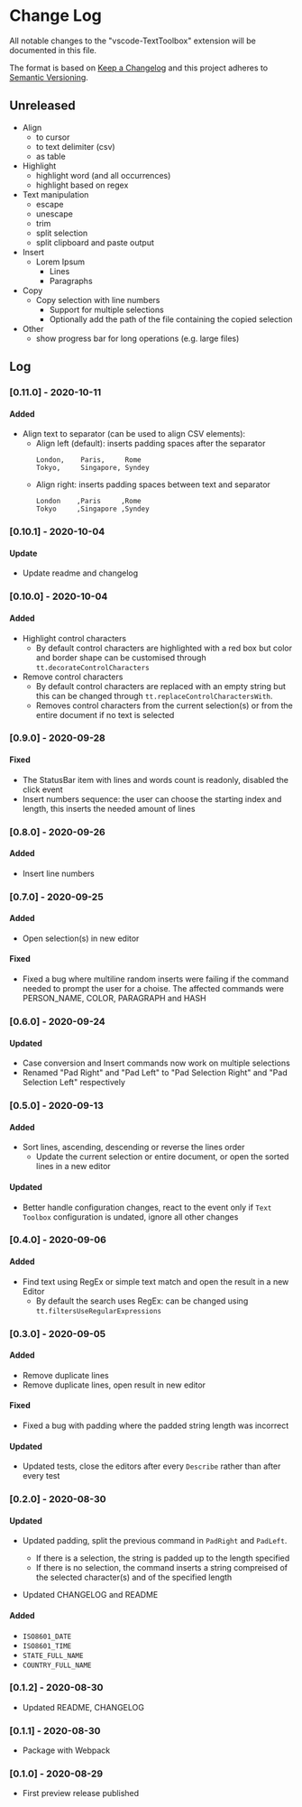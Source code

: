 # **Change Log**

All notable changes to the "vscode-TextToolbox" extension will be documented in this file.

The format is based on [Keep a Changelog](https://keepachangelog.com/en/1.0.0/) and this project adheres to [Semantic Versioning](https://semver.org/spec/v2.0.0.html).

## Unreleased

* Align
  * to cursor
  * to text delimiter (csv)
  * as table
* Highlight
  * highlight word (and all occurrences)
  * highlight based on regex
* Text manipulation
  * escape
  * unescape
  * trim
  * split selection
  * split clipboard and paste output
* Insert
  * Lorem Ipsum
    * Lines
    * Paragraphs
* Copy
  * Copy selection with line numbers
    * Support for multiple selections
    * Optionally add the path of the file containing the copied selection
* Other
  * show progress bar for long operations (e.g. large files)

## Log

### [0.11.0] - 2020-10-11

#### Added

* Align text to separator (can be used to align CSV elements):
  * Align left (default): inserts padding spaces after the separator
    ```
    London,    Paris,     Rome      
    Tokyo,     Singapore, Syndey     
    ```
  * Align right: inserts padding spaces between text and separator
    ```
    London    ,Paris     ,Rome      
    Tokyo     ,Singapore ,Syndey    
    ```

### [0.10.1] - 2020-10-04

#### Update

* Update readme and changelog

### [0.10.0] - 2020-10-04

#### Added

* Highlight control characters
  * By default control characters are highlighted with a red box but color and border shape can be customised through `tt.decorateControlCharacters`
* Remove control characters
  * By default control characters are replaced with an empty string but this can be changed through `tt.replaceControlCharactersWith`.
  * Removes control characters from the current selection(s) or from the entire document if no text is selected

### [0.9.0] - 2020-09-28

#### Fixed

* The StatusBar item with lines and words count is readonly, disabled the click event
* Insert numbers sequence: the user can choose the starting index and length, this inserts the needed amount of lines

### [0.8.0] - 2020-09-26

#### Added

* Insert line numbers

### [0.7.0] - 2020-09-25

#### Added

* Open selection(s) in new editor

#### Fixed

* Fixed a bug where multiline random inserts were failing if the command needed to prompt the user for a choise. The affected commands were PERSON_NAME, COLOR, PARAGRAPH and HASH

### [0.6.0] - 2020-09-24

#### Updated

* Case conversion and Insert commands now work on multiple selections
* Renamed "Pad Right" and "Pad Left" to "Pad Selection Right" and "Pad Selection Left" respectively

### [0.5.0] - 2020-09-13

#### Added

* Sort lines, ascending, descending or reverse the lines order
  * Update the current selection or entire document, or open the sorted lines in a new editor

#### Updated

* Better handle configuration changes, react to the event only if `Text Toolbox` configuration is undated, ignore all other changes

### [0.4.0] - 2020-09-06

#### Added

* Find text using RegEx or simple text match and open the result in a new Editor
  * By default the search uses RegEx: can be changed using `tt.filtersUseRegularExpressions`

### [0.3.0] - 2020-09-05

#### Added

* Remove duplicate lines
* Remove duplicate lines, open result in new editor

#### Fixed

* Fixed a bug with padding where the padded string length was incorrect

#### Updated

* Updated tests, close the editors after every `Describe` rather than after every test

### [0.2.0] - 2020-08-30

#### Updated

* Updated padding, split the previous command in `PadRight` and `PadLeft`.
  * If there is a selection, the string is padded up to the length specified
  * If there is no selection, the command inserts a string compreised of the selected character(s) and of the specified length

* Updated CHANGELOG and README

#### Added

* `ISO8601_DATE`
* `ISO8601_TIME`
* `STATE_FULL_NAME`
* `COUNTRY_FULL_NAME`

### [0.1.2] - 2020-08-30

* Updated README, CHANGELOG

### [0.1.1] - 2020-08-30

* Package with Webpack

### [0.1.0] - 2020-08-29

* First preview release published
